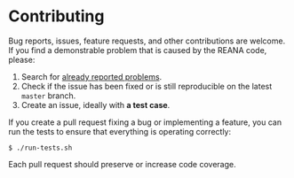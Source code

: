 # Contributing

Bug reports, issues, feature requests, and other contributions are welcome. If
you find a demonstrable problem that is caused by the REANA code, please:

1. Search for
   [already reported problems](https://github.com/reanahub/reana-workflow-engine-serial/issues).
2. Check if the issue has been fixed or is still reproducible on the latest
   `master` branch.
3. Create an issue, ideally with **a test case**.

If you create a pull request fixing a bug or implementing a feature, you can run
the tests to ensure that everything is operating correctly:

```console
$ ./run-tests.sh
```

Each pull request should preserve or increase code coverage.

